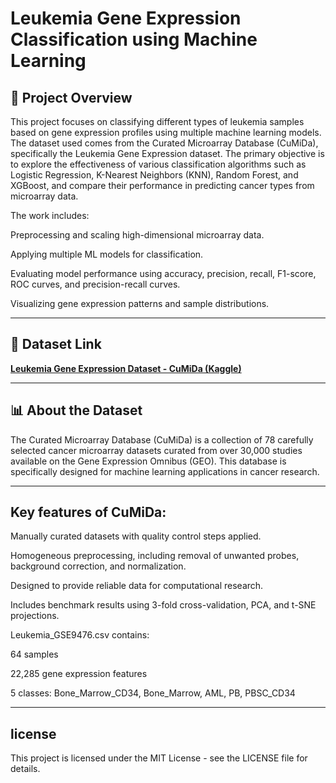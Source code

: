 # Leukemia Gene Expression Classification using Machine Learning
## 📌 Project Overview
This project focuses on classifying different types of leukemia samples based on gene expression profiles using multiple machine learning models. The dataset used comes from the Curated Microarray Database (CuMiDa), specifically the Leukemia Gene Expression dataset. The primary objective is to explore the effectiveness of various classification algorithms such as Logistic Regression, K-Nearest Neighbors (KNN), Random Forest, and XGBoost, and compare their performance in predicting cancer types from microarray data.

The work includes:

Preprocessing and scaling high-dimensional microarray data.

Applying multiple ML models for classification.

Evaluating model performance using accuracy, precision, recall, F1-score, ROC curves, and precision-recall curves.

Visualizing gene expression patterns and sample distributions.

---------

## 📂 Dataset Link
**[Leukemia Gene Expression Dataset - CuMiDa (Kaggle)](https://www.kaggle.com/datasets/brunogrisci/leukemia-gene-expression-cumida)**

---------

## 📊 About the Dataset
The Curated Microarray Database (CuMiDa) is a collection of 78 carefully selected cancer microarray datasets curated from over 30,000 studies available on the Gene Expression Omnibus (GEO). This database is specifically designed for machine learning applications in cancer research.

---------

## Key features of CuMiDa:

Manually curated datasets with quality control steps applied.

Homogeneous preprocessing, including removal of unwanted probes, background correction, and normalization.

Designed to provide reliable data for computational research.

Includes benchmark results using 3-fold cross-validation, PCA, and t-SNE projections.

Leukemia_GSE9476.csv contains:

64 samples

22,285 gene expression features

5 classes: Bone_Marrow_CD34, Bone_Marrow, AML, PB, PBSC_CD34

----------

## license 

This project is licensed under the MIT License - see the LICENSE file for details.
